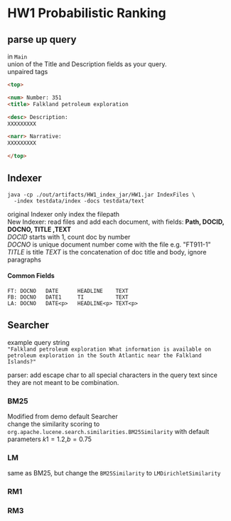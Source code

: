 # HW1 Probabilistic Ranking

## parse up query
in `Main`  
union of the Title and Description fields as your query.  
unpaired tags  
```html
<top>

<num> Number: 351 
<title> Falkland petroleum exploration 

<desc> Description: 
XXXXXXXXX

<narr> Narrative: 
XXXXXXXXX

</top>
```
## Indexer
```shell
java -cp ./out/artifacts/HW1_index_jar/HW1.jar IndexFiles \
  -index testdata/index -docs testdata/text
```

original Indexer only index the filepath  
New Indexer: read files and add each document,
with fields: **Path, DOCID, DOCNO, TITLE ,TEXT**  
*DOCID* starts with 1, count doc by number  
*DOCNO* is unique document number come with the file e.g. "FT911-1"  
*TITLE* is title
*TEXT* is the concatenation of doc title and body, ignore paragraphs

#### Common Fields
```
FT: DOCNO   DATE      HEADLINE    TEXT
FB: DOCNO   DATE1     TI          TEXT
LA: DOCNO   DATE<p>   HEADLINE<p> TEXT<p> 
```

## Searcher

example query string  
`"Falkland petroleum exploration What information is available on petroleum exploration in the South Atlantic near the Falkland Islands?"`

parser: add escape char to all special characters in the query text
since they are not meant to be combination.
### BM25

Modified from demo default Searcher  
change the similarity scoring to `org.apache.lucene.search.similarities.BM25Similarity`
with default parameters $k1=1.2$,$b=0.75$

### LM

same as BM25, but change the `BM25Similarity` to `LMDirichletSimilarity`

### RM1


### RM3